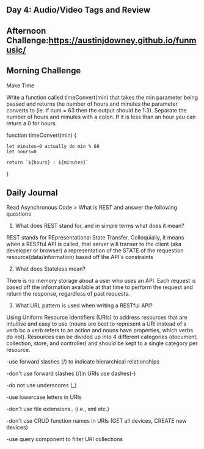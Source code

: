 ## Day 4: Audio/Video Tags and Review

## Afternoon Challenge:https://austinjdowney.github.io/funmusic/

## Morning Challenge
Make Time

Write a function called timeConvert(min) that takes the min parameter being passed and returns the number of hours and minutes the parameter converts to (ie. if num = 63 then the output should be 1:3). Separate the number of hours and minutes with a colon. If it is less than an hour you can return a 0 for hours

function timeConvert(min) {
    <!--let num= n
    let hours= n/60
    let rHours= Math.floor(hours)
    let minutes = (hours-rHours)*60
    let rMinutes= Math.round(minutes)
    return  -->

    let minutes=0 actually do min % 60
    let hours=0

    return `${hours} : ${minutes}`
}

## Daily Journal

Read Asynchronous Code > What is REST and answer the following questions
1. What does REST stand for, and in simple terms what does it mean?

REST stands for REpresentational State Transfer. Colloquially, it means when a RESTful API is called, that server will transer to the client (aka developer or browser) a representation of the STATE of the requestion resource(data/information) based off the API's constraints

<!-- watch user intereface video under RESTful API's-->
2. What does Stateless mean?

There is no memory storage about a user who uses an API. Each request is based off the information available at that time to perform the request and return the response, regardless of past requests.

3. What URL pattern is used when writing a RESTful API?

Using Uniform Resource Identifiers (URIs) to address resources that are intuitive and easy to use (nouns are best to represent a URI instead of a verb bc a verb refers to an action and nouns have properties, which verbs do not). Resources can be divided up into 4 different categories (document, collection, store, and controller) and should be kept to a single category per resource. 

-use forward slashes (/) to indicate hierarchical relationships

-don't use forward slashes (/)in URIs use dashes(-)

-do not use underscores (_)

-use lowercase letters in URIs

-don't use file extensions..  (i.e., xml etc.)

-don't use CRUD function names in URIs (GET all devices, CREATE new devices)

-use query component to filter URI collections
